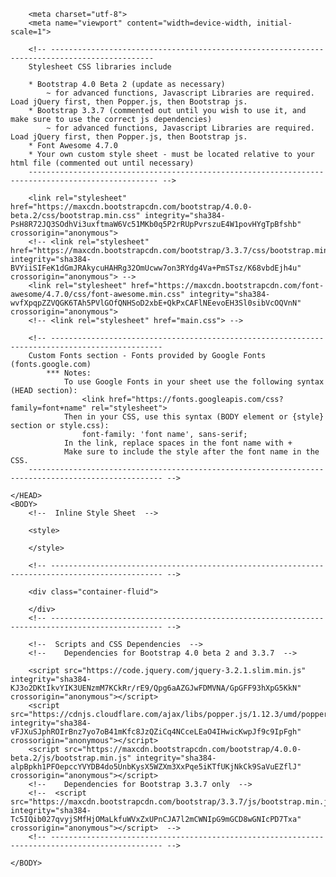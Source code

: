 <!DOCTYPE HTML>
<HTML lang="en">
  <HEAD>
		
		<meta charset="utf-8">
		<meta name="viewport" content="width=device-width, initial-scale=1">
		
		<!-- --------------------------------------------------------------------------------------------- 
		Stylesheet CSS libraries include
	
		* Bootstrap 4.0 Beta 2 (update as necessary)
			~ for advanced functions, Javascript Libraries are required. Load jQuery first, then Popper.js, then Bootstrap js.
		* Bootstrap 3.3.7 (commented out until you wish to use it, and make sure to use the correct js dependencies)
			~ for advanced functions, Javascript Libraries are required. Load jQuery first, then Popper.js, then Bootstrap js.
		* Font Awesome 4.7.0
		* Your own custom style sheet - must be located relative to your html file (commented out until necessary)
		--------------------------------------------------------------------------------------------------- -->
		
		<link rel="stylesheet" href="https://maxcdn.bootstrapcdn.com/bootstrap/4.0.0-beta.2/css/bootstrap.min.css" integrity="sha384-PsH8R72JQ3SOdhVi3uxftmaW6Vc51MKb0q5P2rRUpPvrszuE4W1povHYgTpBfshb" crossorigin="anonymous">
		<!-- <link rel="stylesheet" href="https://maxcdn.bootstrapcdn.com/bootstrap/3.3.7/css/bootstrap.min.css" integrity="sha384-BVYiiSIFeK1dGmJRAkycuHAHRg32OmUcww7on3RYdg4Va+PmSTsz/K68vbdEjh4u" crossorigin="anonymous"> -->
		<link rel="stylesheet" href="https://maxcdn.bootstrapcdn.com/font-awesome/4.7.0/css/font-awesome.min.css" integrity="sha384-wvfXpqpZZVQGK6TAh5PVlGOfQNHSoD2xbE+QkPxCAFlNEevoEH3Sl0sibVcOQVnN" crossorigin="anonymous">
		<!-- <link rel="stylesheet" href="main.css"> -->
		
		<!-- -----------------------------------------------------------------------------------------------  
		Custom Fonts section - Fonts provided by Google Fonts (fonts.google.com)
			*** Notes:
				To use Google Fonts in your sheet use the following syntax (HEAD section):
					<link href="https://fonts.googleapis.com/css?family=font+name" rel="stylesheet">
				Then in your CSS, use this syntax (BODY element or {style} section or style.css):
					font-family: 'font name', sans-serif;
				In the link, replace spaces in the font name with +
				Make sure to include the style after the font name in the CSS.
		---------------------------------------------------------------------------------------------------- -->
		
	</HEAD>
	<BODY>
		<!--  Inline Style Sheet  -->
		
		<style>
		
		</style>
		
		<!-- ----------------------------------------------------------------------------------------------- -->
		
		<div class="container-fluid">
      
		</div>
		<!-- ----------------------------------------------------------------------------------------------- -->
    
		<!--  Scripts and CSS Dependencies  -->
		<!--    Dependencies for Bootstrap 4.0 beta 2 and 3.3.7  -->
		
		<script src="https://code.jquery.com/jquery-3.2.1.slim.min.js" integrity="sha384-KJ3o2DKtIkvYIK3UENzmM7KCkRr/rE9/Qpg6aAZGJwFDMVNA/GpGFF93hXpG5KkN" crossorigin="anonymous"></script>
		<script src="https://cdnjs.cloudflare.com/ajax/libs/popper.js/1.12.3/umd/popper.min.js" integrity="sha384-vFJXuSJphROIrBnz7yo7oB41mKfc8JzQZiCq4NCceLEaO4IHwicKwpJf9c9IpFgh" crossorigin="anonymous"></script>
		<script src="https://maxcdn.bootstrapcdn.com/bootstrap/4.0.0-beta.2/js/bootstrap.min.js" integrity="sha384-alpBpkh1PFOepccYVYDB4do5UnbKysX5WZXm3XxPqe5iKTfUKjNkCk9SaVuEZflJ" crossorigin="anonymous"></script>
		<!--    Dependencies for Bootstrap 3.3.7 only  -->
		<!--  <script src="https://maxcdn.bootstrapcdn.com/bootstrap/3.3.7/js/bootstrap.min.js" integrity="sha384-Tc5IQib027qvyjSMfHjOMaLkfuWVxZxUPnCJA7l2mCWNIpG9mGCD8wGNIcPD7Txa" crossorigin="anonymous"></script>  -->
		<!-- ----------------------------------------------------------------------------------------------- -->
		
	</BODY>
</HTML>
